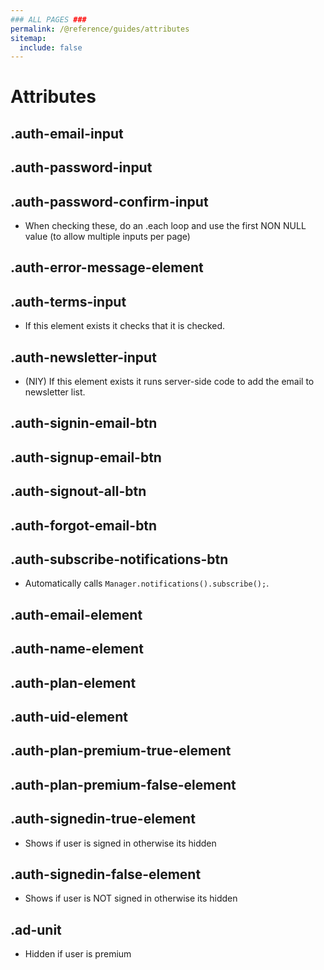 ```yaml
---
### ALL PAGES ###
permalink: /@reference/guides/attributes
sitemap:
  include: false
---
```


# Attributes
## .auth-email-input
## .auth-password-input
## .auth-password-confirm-input
  * When checking these, do an .each loop and use the first NON NULL value (to allow multiple inputs per page)
## .auth-error-message-element
## .auth-terms-input
  * If this element exists it checks that it is checked.
## .auth-newsletter-input
  * (NIY) If this element exists it runs server-side code to add the email to newsletter list.

## .auth-signin-email-btn
## .auth-signup-email-btn
## .auth-signout-all-btn
## .auth-forgot-email-btn
## .auth-subscribe-notifications-btn
  * Automatically calls `Manager.notifications().subscribe();`.

## .auth-email-element
## .auth-name-element
## .auth-plan-element
## .auth-uid-element

## .auth-plan-premium-true-element
## .auth-plan-premium-false-element

## .auth-signedin-true-element
  * Shows if user is signed in otherwise its hidden
## .auth-signedin-false-element
  * Shows if user is NOT signed in otherwise its hidden

## .ad-unit
  * Hidden if user is premium
